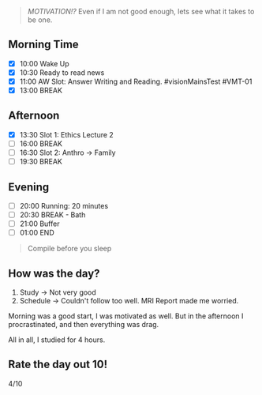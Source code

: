 > *MOTIVATION!?*
> Even if I am not good enough, lets see what it takes to be one.

## Morning Time
- [x] 10:00 Wake Up
- [x] 10:30 Ready to read news
- [x] 11:00 AW Slot: Answer Writing and Reading. #visionMainsTest #VMT-01
- [x] 13:00 BREAK

## Afternoon
- [x] 13:30 Slot 1: Ethics Lecture 2
- [ ] 16:00 BREAK
- [ ] 16:30 Slot 2: Anthro -> Family
- [ ] 19:30 BREAK

## Evening
- [ ] 20:00 Running: 20 minutes
- [ ] 20:30 BREAK - Bath
- [ ] 21:00 Buffer
- [ ] 01:00 END

> Compile before you sleep

## How was the day?
1. Study -> Not very good
2. Schedule -> Couldn't follow too well. MRI Report made me worried.

Morning was a good start, I was motivated as well. But in the afternoon I procrastinated, and then everything was drag.

All in all, I studied for 4 hours.


## Rate the day out 10!
4/10